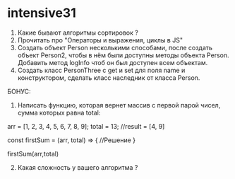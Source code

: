 # intensive31

1) Какие бывают алгоритмы сортировок ?  
2) Прочитать про "Операторы и выражения, циклы в JS" 
3) Создать объект Person несколькими способами, после создать объект Person2, чтобы в нём были 
доступны методы объекта Person. Добавить метод logInfo чтоб он был доступен всем объектам. 
4) Создать класс PersonThree c get и set для поля name и конструктором, сделать класс наследник от 
класса Person. 
 
БОНУС:  
1) Написать функцию, которая вернет массив с первой парой чисел, сумма которых равна total: 
 
arr = [1, 2, 3, 4, 5, 6, 7, 8, 9]; 
total = 13; 
//result = [4, 9] 
 
const firstSum = (arr, total) => { 
      //Решение 
} 
 
firstSum(arr,total) 
 
2) Какая сложность у вашего алгоритма ? 
